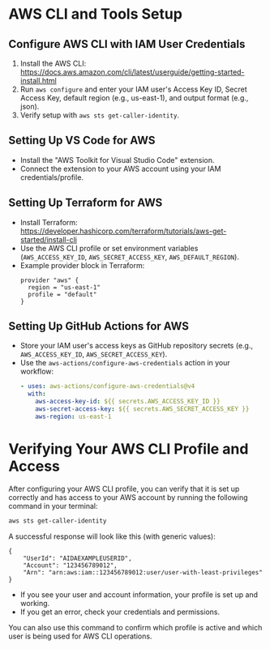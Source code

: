 # AWS CLI and Tools Setup

## Configure AWS CLI with IAM User Credentials
1. Install the AWS CLI: https://docs.aws.amazon.com/cli/latest/userguide/getting-started-install.html
2. Run `aws configure` and enter your IAM user's Access Key ID, Secret Access Key, default region (e.g., us-east-1), and output format (e.g., json).
3. Verify setup with `aws sts get-caller-identity`.

## Setting Up VS Code for AWS
- Install the "AWS Toolkit for Visual Studio Code" extension.
- Connect the extension to your AWS account using your IAM credentials/profile.

## Setting Up Terraform for AWS
- Install Terraform: https://developer.hashicorp.com/terraform/tutorials/aws-get-started/install-cli
- Use the AWS CLI profile or set environment variables (`AWS_ACCESS_KEY_ID`, `AWS_SECRET_ACCESS_KEY`, `AWS_DEFAULT_REGION`).
- Example provider block in Terraform:
  ```hcl
  provider "aws" {
    region = "us-east-1"
    profile = "default"
  }
  ```

## Setting Up GitHub Actions for AWS
- Store your IAM user's access keys as GitHub repository secrets (e.g., `AWS_ACCESS_KEY_ID`, `AWS_SECRET_ACCESS_KEY`).
- Use the `aws-actions/configure-aws-credentials` action in your workflow:
  ```yaml
  - uses: aws-actions/configure-aws-credentials@v4
    with:
      aws-access-key-id: ${{ secrets.AWS_ACCESS_KEY_ID }}
      aws-secret-access-key: ${{ secrets.AWS_SECRET_ACCESS_KEY }}
      aws-region: us-east-1
  ```

# Verifying Your AWS CLI Profile and Access

After configuring your AWS CLI profile, you can verify that it is set up correctly and has access to your AWS account by running the following command in your terminal:

```powershell
aws sts get-caller-identity
```

A successful response will look like this (with generic values):

```
{
    "UserId": "AIDAEXAMPLEUSERID",
    "Account": "123456789012",
    "Arn": "arn:aws:iam::123456789012:user/user-with-least-privileges"
}
```

- If you see your user and account information, your profile is set up and working.
- If you get an error, check your credentials and permissions.

You can also use this command to confirm which profile is active and which user is being used for AWS CLI operations.
